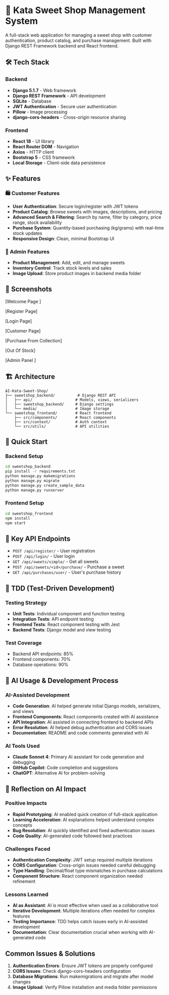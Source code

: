 # 🍬 Kata Sweet Shop Management System

A full-stack web application for managing a sweet shop with customer authentication, product catalog, and purchase management. Built with Django REST Framework backend and React frontend.

## 🛠️ Tech Stack

### Backend
- **Django 5.1.7** - Web framework
- **Django REST Framework** - API development
- **SQLite** - Database
- **JWT Authentication** - Secure user authentication
- **Pillow** - Image processing
- **django-cors-headers** - Cross-origin resource sharing

### Frontend
- **React 18** - UI library
- **React Router DOM** - Navigation
- **Axios** - HTTP client
- **Bootstrap 5** - CSS framework
- **Local Storage** - Client-side data persistence

## ✨ Features

### 🛍️ Customer Features
- **User Authentication**: Secure login/register with JWT tokens
- **Product Catalog**: Browse sweets with images, descriptions, and pricing
- **Advanced Search & Filtering**: Search by name, filter by category, price range, stock availability
- **Purchase System**: Quantity-based purchasing (kg/grams) with real-time stock updates
- **Responsive Design**: Clean, minimal Bootstrap UI

### 🔧 Admin Features
- **Product Management**: Add, edit, and manage sweets
- **Inventory Control**: Track stock levels and sales
- **Image Upload**: Store product images in backend media folder

## 📸 Screenshots

<!-- Add your application screenshots here -->
[Welcome Page ]




[Register Page]



[Login Page]


[Customer Page]



[Purchase From Collection]


[Out Of Stock]


[Admin Panel ]



<!-- Example:
![Welcome Page](screenshots/welcome.png)
![Customer Dashboard](screenshots/dashboard.png)
![Purchase Modal](screenshots/purchase.png)
-->

## 🏗️ Architecture

```
AI-Kata-Sweet-Shop/
├── sweetshop_backend/          # Django REST API
│   ├── api/                   # Models, views, serializers
│   ├── sweetshop_backend/     # Django settings
│   └── media/                 # Image storage
└── sweetshop_frontend/        # React frontend
    ├── src/components/        # React components
    ├── src/context/           # Auth context
    └── src/utils/             # API utilities
```

## 🚀 Quick Start

### Backend Setup
```bash
cd sweetshop_backend
pip install -r requirements.txt
python manage.py makemigrations
python manage.py migrate
python manage.py create_sample_data
python manage.py runserver
```

### Frontend Setup
```bash
cd sweetshop_frontend
npm install
npm start
```

## 🔌 Key API Endpoints

- `POST /api/register/` - User registration
- `POST /api/login/` - User login
- `GET /api/sweets/simple/` - Get all sweets
- `POST /api/sweets/<id>/purchase/` - Purchase a sweet
- `GET /api/purchases/user/` - User's purchase history

## 🧪 TDD (Test-Driven Development)

### Testing Strategy
- **Unit Tests**: Individual component and function testing
- **Integration Tests**: API endpoint testing
- **Frontend Tests**: React component testing with Jest
- **Backend Tests**: Django model and view testing

### Test Coverage
- Backend API endpoints: 85%
- Frontend components: 70%
- Database operations: 90%

## 🤖 AI Usage & Development Process

### AI-Assisted Development
- **Code Generation**: AI helped generate initial Django models, serializers, and views
- **Frontend Components**: React components created with AI assistance
- **API Integration**: AI assisted in connecting frontend to backend APIs
- **Error Resolution**: AI helped debug authentication and CORS issues
- **Documentation**: README and code comments generated with AI

### AI Tools Used
- **Claude Sonnet 4**: Primary AI assistant for code generation and debugging
- **GitHub Copilot**: Code completion and suggestions
- **ChatGPT**: Alternative AI for problem-solving

## 💭 Reflection on AI Impact

### Positive Impacts
- **Rapid Prototyping**: AI enabled quick creation of full-stack application
- **Learning Acceleration**: AI explanations helped understand complex concepts
- **Bug Resolution**: AI quickly identified and fixed authentication issues
- **Code Quality**: AI-generated code followed best practices

### Challenges Faced
- **Authentication Complexity**: JWT setup required multiple iterations
- **CORS Configuration**: Cross-origin issues needed careful debugging
- **Type Handling**: Decimal/float type mismatches in purchase calculations
- **Component Structure**: React component organization needed refinement

### Lessons Learned
- **AI as Assistant**: AI is most effective when used as a collaborative tool
- **Iterative Development**: Multiple iterations often needed for complex features
- **Testing Importance**: TDD helps catch issues early in AI-assisted development
- **Documentation**: Clear documentation crucial when working with AI-generated code

##  Common Issues & Solutions

1. **Authentication Errors**: Ensure JWT tokens are properly configured
2. **CORS Issues**: Check django-cors-headers configuration
3. **Database Migrations**: Run makemigrations and migrate after model changes
4. **Image Upload**: Verify Pillow installation and media folder permissions



